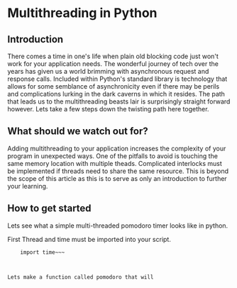 # Multithreading in Python

## Introduction
There comes a time in one's life when plain old blocking code just won't work for your application needs. The wonderful journey of tech over the years has given us a world brimming with asynchronous request and response calls. Included within Python's standard library is technology that allows for some semblance of asynchronicity even if there may be perils and complications lurking in the dark caverns in which it resides. The path that leads us to the multithreading beasts lair is surprisingly straight forward however. Lets take a few steps down the twisting path here together.

## What should we watch out for?
Adding multithreading to your application increases the complexity of your program in unexpected ways. One of the pitfalls to avoid is touching the same memory location with multiple theads. Complicated interlocks must be implemented if threads need to share the same resource. This is beyond the scope of this article as this is to serve as only an introduction to further your learning. 

## How to get started
Lets see what a simple multi-threaded pomodoro timer looks like in python. 

First Thread and time must be imported into your script.

~~~ from threading import Thread 
    import time~~~



Lets make a function called pomodoro that will 
